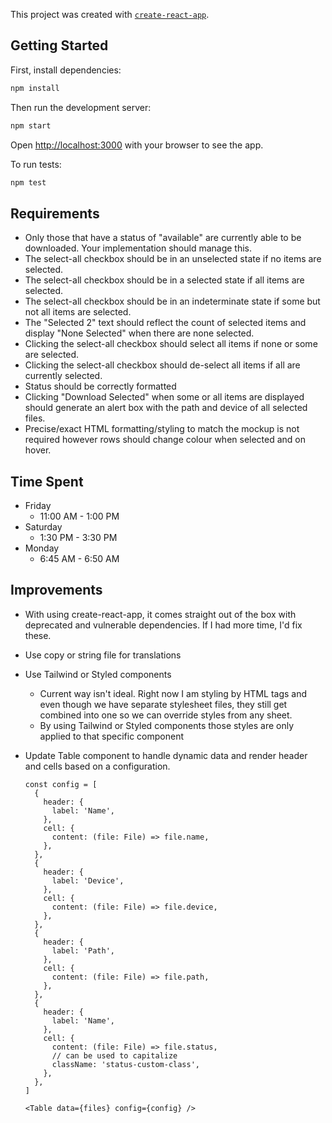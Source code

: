 This project was created with [`create-react-app`](https://create-react-app.dev/).

## Getting Started

First, install dependencies:

```bash
npm install
```

Then run the development server:

```bash
npm start
```

Open [http://localhost:3000](http://localhost:3000) with your browser to see the app.

To run tests:

```bash
npm test
```

## Requirements

- Only those that have a status of "available" are currently able to be downloaded. Your implementation should manage this.
- The select-all checkbox should be in an unselected state if no items are selected.
- The select-all checkbox should be in a selected state if all items are selected.
- The select-all checkbox should be in an indeterminate state if some but not all items are selected.
- The "Selected 2" text should reflect the count of selected items and display "None Selected" when there are none selected.
- Clicking the select-all checkbox should select all items if none or some are selected.
- Clicking the select-all checkbox should de-select all items if all are currently selected.
- Status should be correctly formatted
- Clicking "Download Selected" when some or all items are displayed should generate an alert box with the path and device of all selected files.
- Precise/exact HTML formatting/styling to match the mockup is not required however rows should change colour when selected and on hover.

## Time Spent

- Friday
  - 11:00 AM - 1:00 PM
- Saturday
  - 1:30 PM - 3:30 PM
- Monday
  - 6:45 AM - 6:50 AM

## Improvements

- With using create-react-app, it comes straight out of the box with deprecated and vulnerable dependencies. If I had more time, I'd fix these.
- Use copy or string file for translations
- Use Tailwind or Styled components
  - Current way isn't ideal. Right now I am styling by HTML tags and even though we have separate stylesheet files, they still get combined into one so we can override styles from any sheet.
  - By using Tailwind or Styled components those styles are only applied to that specific component
- Update Table component to handle dynamic data and render header and cells based on a configuration.

  ```
  const config = [
    {
      header: {
        label: 'Name',
      },
      cell: {
        content: (file: File) => file.name,
      },
    },
    {
      header: {
        label: 'Device',
      },
      cell: {
        content: (file: File) => file.device,
      },
    },
    {
      header: {
        label: 'Path',
      },
      cell: {
        content: (file: File) => file.path,
      },
    },
    {
      header: {
        label: 'Name',
      },
      cell: {
        content: (file: File) => file.status,
        // can be used to capitalize
        className: 'status-custom-class',
      },
    },
  ]

  <Table data={files} config={config} />
  ```
